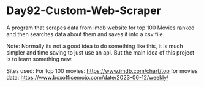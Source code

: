 # Day92-Custom-Web-Scraper
A program that scrapes data from imdb website for top 100 Movies ranked and then searches data about them and saves it into a csv file.

Note: Normally its not a good idea to do something like this, it is much simpler and time saving to just use an api. But the main idea of this project is to learn something new.

Sites used:
For top 100 movies: https://www.imdb.com/chart/top
for movies data: https://www.boxofficemojo.com/date/2023-06-12/weekly/
